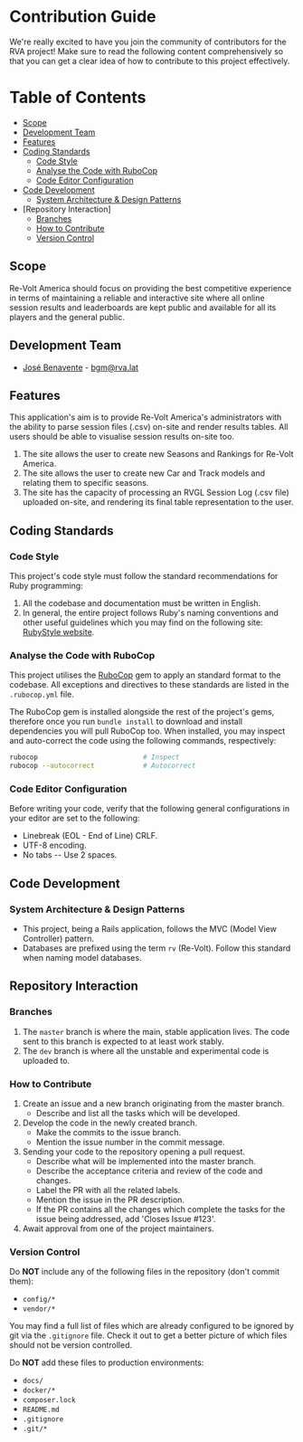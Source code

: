 # Contribution Guide
We're really excited to have you join the community of contributors for the RVA project! Make sure to read the following
content comprehensively so that you can get a clear idea of how to contribute to this project effectively.

Table of Contents
===
* [Scope](#scope)
* [Development Team](#development-team)
* [Features](#features)
* [Coding Standards](#coding-standards)
    * [Code Style](#code-style)
    * [Analyse the Code with RuboCop](#analyse-the-code-with-rubocop)
    * [Code Editor Configuration](#code-editor-configuration)
* [Code Development](#code-development)
    * [System Architecture & Design Patterns](#system-architecture--design-patterns)
* [Repository Interaction]
    * [Branches](#branches)
    * [How to Contribute](#how-to-contribute)
    * [Version Control](#version-control)

## Scope
Re-Volt America should focus on providing the best competitive experience in terms of maintaining a reliable and
interactive site where all online session results and leaderboards are kept public and available for all its players
and the general public.

## Development Team
* [José Benavente](https://github.com/BGMP) - bgm@rva.lat

## Features
This application's aim is to provide Re-Volt America's administrators with the ability to parse session files (.csv)
on-site and render results tables. All users should be able to visualise session results on-site too.

1. The site allows the user to create new Seasons and Rankings for Re-Volt America.
2. The site allows the user to create new Car and Track models and relating them to specific seasons.
3. The site has the capacity of processing an RVGL Session Log (.csv file) uploaded on-site, and rendering its final
table representation to the user.

## Coding Standards

### Code Style
This project's code style must follow the standard recommendations for Ruby programming:

1. All the codebase and documentation must be written in English.
2. In general, the entire project follows Ruby's naming conventions and other useful guidelines which you may find on
the following site: [RubyStyle website](https://rubystyle.guide/).

### Analyse the Code with RuboCop
This project utilises the [RuboCop](https://docs.rubocop.org/rubocop/1.55/index.html) gem to apply an standard format to
the codebase. All exceptions and directives to these standards are listed in the `.rubocop.yml` file.

The RuboCop gem is installed alongside the rest of the project's gems, therefore once you run `bundle install` to
download and install dependencies you will pull RuboCop too. When installed, you may inspect and auto-correct the code
using the following commands, respectively:
```bash
rubocop                          # Inspect
rubocop --autocorrect            # Autocorrect
```

### Code Editor Configuration
Before writing your code, verify that the following general configurations in your editor are set to the following:

* Linebreak (EOL - End of Line) CRLF.
* UTF-8 encoding.
* No tabs -- Use 2 spaces.

## Code Development
### System Architecture & Design Patterns
- This project, being a Rails application, follows the MVC (Model View Controller) pattern.
- Databases are prefixed using the term `rv` (Re-Volt). Follow this standard when naming model databases.

## Repository Interaction
### Branches
1. The `master` branch is where the main, stable application lives. The code sent to this branch is expected to at least
work stably.
2. The `dev` branch is where all the unstable and experimental code is uploaded to.

### How to Contribute
1. Create an issue and a new branch originating from the master branch.
    - Describe and list all the tasks which will be developed.
2. Develop the code in the newly created branch.
    - Make the commits to the issue branch.
    - Mention the issue number in the commit message.
3. Sending your code to the repository opening a pull request.
    - Describe what will be implemented into the master branch.
    - Describe the acceptance criteria and review of the code and changes.
    - Label the PR with all the related labels.
    - Mention the issue in the PR description.
    - If the PR contains all the changes which complete the tasks for the issue being addressed, add 'Closes Issue #123'.
4. Await approval from one of the project maintainers.

### Version Control
Do **NOT** include any of the following files in the repository (don't commit them):

- `config/*`
- `vendor/*`

You may find a full list of files which are already configured to be ignored by git via the `.gitignore` file. Check it
out to get a better picture of which files should not be version controlled.

Do **NOT** add these files to production environments:

- `docs/`
- `docker/*`
- `composer.lock`
- `README.md`
- `.gitignore`
- `.git/*`
